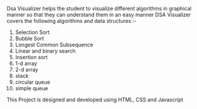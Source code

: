 Dsa Visualizer helps the student to visualize different algorithms in graphical manner so that they can understand them in an easy manner
DSA Visualizer covers the following algorithms and data structures :- 

1. Selection Sort
2. Bubble Sort
3. Longest Common Subsequence
4. Linear and binary search
5. Insertion sort
6. 1-d array
7. 2-d array
8. stack
9. circular queue
10. simple queue

This Project is designed and developed using HTML, CSS and Javascript
